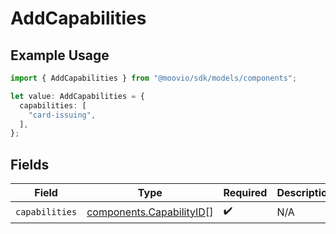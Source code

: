 # AddCapabilities

## Example Usage

```typescript
import { AddCapabilities } from "@moovio/sdk/models/components";

let value: AddCapabilities = {
  capabilities: [
    "card-issuing",
  ],
};
```

## Fields

| Field                                                                | Type                                                                 | Required                                                             | Description                                                          |
| -------------------------------------------------------------------- | -------------------------------------------------------------------- | -------------------------------------------------------------------- | -------------------------------------------------------------------- |
| `capabilities`                                                       | [components.CapabilityID](../../models/components/capabilityid.md)[] | :heavy_check_mark:                                                   | N/A                                                                  |